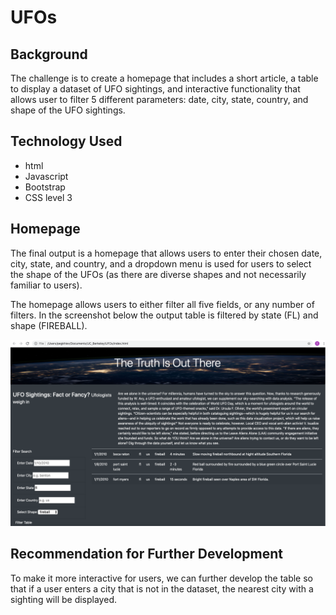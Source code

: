 # UFOs

## Background
The challenge is to create a homepage that includes a short article, a table to display a dataset of UFO sightings, and interactive functionality that allows user to filter 5 different parameters: date, city, state, country, and shape of the UFO sightings. 

## Technology Used 
- html
- Javascript 
- Bootstrap 
- CSS level 3

## Homepage 

The final output is a homepage that allows users to enter their chosen date, city, state, and country, and a dropdown menu is used for users to select the shape of the UFOs (as there are diverse shapes and not necessarily familiar to users). 

The homepage allows users to either filter all five fields, or any number of filters. In the screenshot below the output table is filtered by state (FL) and shape (FIREBALL).  

<img alt='homepage of ufo sighting with interactive table' src = 'https://github.com/pegkhiev/UFOs/blob/master/static/screenshot.png'>

## Recommendation for Further Development 
To make it more interactive for users, we can further develop the table so that if a user enters a city that is not in the dataset, the nearest city with a sighting will be displayed.  

